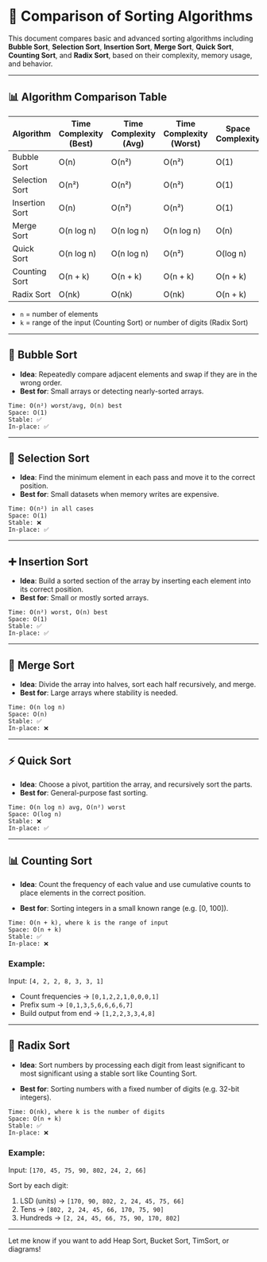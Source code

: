 

# 🧮 Comparison of Sorting Algorithms

This document compares basic and advanced sorting algorithms including **Bubble Sort**, **Selection Sort**, **Insertion Sort**, **Merge Sort**, **Quick Sort**, **Counting Sort**, and **Radix Sort**, based on their complexity, memory usage, and behavior.

---

## 📊 Algorithm Comparison Table

| Algorithm      | Time Complexity (Best) | Time Complexity (Avg) | Time Complexity (Worst) | Space Complexity | Stable | In-Place |
| -------------- | ---------------------- | --------------------- | ----------------------- | ---------------- | ------ | -------- |
| Bubble Sort    | O(n)                   | O(n²)                 | O(n²)                   | O(1)             | Yes    | Yes      |
| Selection Sort | O(n²)                  | O(n²)                 | O(n²)                   | O(1)             | No     | Yes      |
| Insertion Sort | O(n)                   | O(n²)                 | O(n²)                   | O(1)             | Yes    | Yes      |
| Merge Sort     | O(n log n)             | O(n log n)            | O(n log n)              | O(n)             | Yes    | No       |
| Quick Sort     | O(n log n)             | O(n log n)            | O(n²)                   | O(log n)         | No     | Yes      |
| Counting Sort  | O(n + k)               | O(n + k)              | O(n + k)                | O(n + k)         | Yes    | No       |
| Radix Sort     | O(nk)                  | O(nk)                 | O(nk)                   | O(n + k)         | Yes    | No       |

* `n` = number of elements
* `k` = range of the input (Counting Sort) or number of digits (Radix Sort)

---

## 🔁 Bubble Sort

* **Idea**: Repeatedly compare adjacent elements and swap if they are in the wrong order.
* **Best for**: Small arrays or detecting nearly-sorted arrays.

```text
Time: O(n²) worst/avg, O(n) best  
Space: O(1)  
Stable: ✅  
In-place: ✅  
```

---

## 🔄 Selection Sort

* **Idea**: Find the minimum element in each pass and move it to the correct position.
* **Best for**: Small datasets when memory writes are expensive.

```text
Time: O(n²) in all cases  
Space: O(1)  
Stable: ❌  
In-place: ✅  
```

---

## ➕ Insertion Sort

* **Idea**: Build a sorted section of the array by inserting each element into its correct position.
* **Best for**: Small or mostly sorted arrays.

```text
Time: O(n²) worst, O(n) best  
Space: O(1)  
Stable: ✅  
In-place: ✅  
```

---

## 🧬 Merge Sort

* **Idea**: Divide the array into halves, sort each half recursively, and merge.
* **Best for**: Large arrays where stability is needed.

```text
Time: O(n log n)  
Space: O(n)  
Stable: ✅  
In-place: ❌  
```

---

## ⚡ Quick Sort

* **Idea**: Choose a pivot, partition the array, and recursively sort the parts.
* **Best for**: General-purpose fast sorting.

```text
Time: O(n log n) avg, O(n²) worst  
Space: O(log n)  
Stable: ❌  
In-place: ✅  
```

---

## 📊 Counting Sort

* **Idea**: Count the frequency of each value and use cumulative counts to place elements in the correct position.

* **Best for**: Sorting integers in a small known range (e.g. \[0, 100]).

```text
Time: O(n + k), where k is the range of input  
Space: O(n + k)  
Stable: ✅  
In-place: ❌  
```

### Example:

Input: `[4, 2, 2, 8, 3, 3, 1]`

* Count frequencies → `[0,1,2,2,1,0,0,0,1]`
* Prefix sum → `[0,1,3,5,6,6,6,6,7]`
* Build output from end → `[1,2,2,3,3,4,8]`

---

## 🔢 Radix Sort

* **Idea**: Sort numbers by processing each digit from least significant to most significant using a stable sort like Counting Sort.

* **Best for**: Sorting numbers with a fixed number of digits (e.g. 32-bit integers).

```text
Time: O(nk), where k is the number of digits  
Space: O(n + k)  
Stable: ✅  
In-place: ❌  
```

### Example:

Input: `[170, 45, 75, 90, 802, 24, 2, 66]`

Sort by each digit:

1. LSD (units) → `[170, 90, 802, 2, 24, 45, 75, 66]`
2. Tens → `[802, 2, 24, 45, 66, 170, 75, 90]`
3. Hundreds → `[2, 24, 45, 66, 75, 90, 170, 802]`

---

Let me know if you want to add Heap Sort, Bucket Sort, TimSort, or diagrams!
